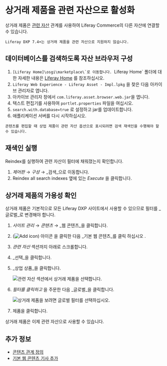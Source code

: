 # 상거래 제품을 관련 자산으로 활성화

상거래 제품은 [관련 자산](https://help.liferay.com/hc/articles/360028820532-Defining-Content-Relationships) 관계를 사용하여 Liferay Commerce의 다른 자산에 연결할 수 있습니다.

```{note}
Liferay DXP 7.4+는 상거래 제품을 관련 자산으로 지원하지 않습니다. 
```

## 데이터베이스를 검색하도록 자산 브라우저 구성

1. ``[Liferay Home]\osgi\marketplace\`로 이동합니다. ``Liferay Home` 폴더에 대한 자세한 내용은 [Liferay Home](https://learn.liferay.com/dxp/latest/ko/installation-and-upgrades/reference/liferay-home.html) 를 참조하십시오.
1. `Liferay Web Experience - Liferay Asset - Impl.lpkg` 을 찾은 다음 아카이브 관리자로 엽니다.
1. 아카이브 관리자 창에서 `com.liferay.asset.browser.web.jar`을 엽니다.
1. 텍스트 편집기를 사용하여 `portlet.properties` 파일을 여십시오.
1. `search.with.database=true` 로 설정하고 jar를 업데이트합니다.
1. 애플리케이션 서버를 다시 시작하십시오.

```{note}
콘텐츠를 편집할 때 상업 제품이 관련 자산 옵션으로 표시되려면 검색 재색인을 수행해야 할 수 있습니다.
```

## 재색인 실행

Reindex를 실행하여 관련 자산이 필터에 채워졌는지 확인합니다.

1. _제어판_ &rarr; _구성_ &rarr; _검색_으로 이동합니다.
1. Reindex all search indexes 옆에 있는 _Execute_ 을 클릭합니다.

## 상거래 제품의 가용성 확인

상거래 제품은 기본적으로 모든 Liferay DXP 사이트에서 사용할 수 있으므로 필터를 _글로벌_로 변경해야 합니다.

1. _사이트 관리_ &rarr; _콘텐츠_ &rarr; _웹 콘텐츠_을 클릭합니다.
1. (![Add icon](../../images/icon-add.png)) 아이콘 을 클릭한 다음 _기본 웹 콘텐츠_를 클릭 하십시오 .
1. _관련 자산_ 섹션까지 아래로 스크롤합니다.
1. _선택_을 클릭합니다.
1. _상업 상품_을 클릭합니다.

     ![관련 자산 섹션에서 상거래 제품을 선택합니다.](./enabling-commerce-products-as-related-assets/images/01.png)

1. _필터를 클릭하고_ 을 주문한 다음 _글로벌_을 클릭합니다.

     ![상거래 제품을 보려면 글로벌 필터를 선택하십시오.](./enabling-commerce-products-as-related-assets/images/02.png)

1. 제품을 클릭합니다.

상거래 제품은 이제 관련 자산으로 사용할 수 있습니다.

## 추가 정보

* [콘텐츠 관계 정의](https://help.liferay.com/hc/articles/360028820532-Defining-Content-Relationships)
* [기본 웹 콘텐츠 기사 추가](https://learn.liferay.com/dxp/latest/ko/content-authoring-and-management/web-content/web-content-articles/adding-a-basic-web-content-article.html)
